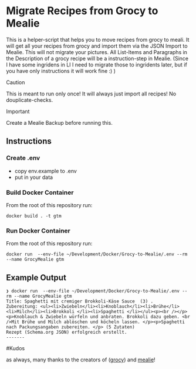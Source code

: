 # Migrate Recipes from Grocy to Mealie

This is a helper-script that helps you to move recipes from grocy to meali. 
It will get all your recipes from grocy and import them via the JSON Import to Mealie. This will not migrate your pictures. 
All List-Items and Paragraphs in the Description of a grocy recipe will be a instruction-step in Mealie. (Since I have some ingridens in LI I need to migrate those to ingridents later, but if you have only instructions it will work fine :) )

> [!CAUTION]
> This is meant to run only once! It will always just import all recipes! No douplicate-checks. 

> [!IMPORTANT]  
> Create a Mealie Backup before running this. 

## Instructions

### Create .env 
- copy env.example to .env
- put in your data

### Build Docker Container

From the root of this repository run: 

```
docker build . -t gtm
```

### Run Docker Container

From the root of this repository run:

```
docker run  --env-file ~/Development/Docker/Grocy-to-Mealie/.env --rm --name GrocyMealie gtm
```


## Example Output

```
❯ docker run  --env-file ~/Development/Docker/Grocy-to-Mealie/.env --rm --name GrocyMealie gtm
Title: Spaghetti mit cremiger Brokkoli-Käse Sauce  (3) .
Zubereitung: <ul><li>Zwiebeln</li><li>Knoblauch</li><li>Brühe</li><li>Milch</li><li>Brokkoli </li><li>Spaghetti </li></ul><p><br /></p><p>Knoblauch & Zwiebeln würfeln und anbraten. Brokkoli dazu geben. <br />Mit Brühe und Milch ablöschen und köcheln lassen. </p><p>Spaghetti nach Packungsangaben zubereiten. </p> (5 Zutaten)
Rezept (Schema.org JSON) erfolgreich erstellt.
-------
```

#Kudos

as always, many thanks to the creators of ([grocy](https://grocy.info/de)) and [mealie](https://docs.mealie.io/)!